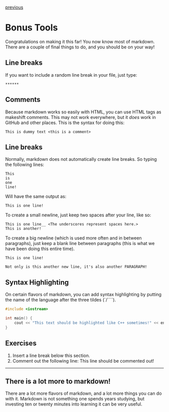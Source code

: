 [previous](/lists_and_links.md)

# Bonus Tools

Congratulations on making it this far! You now know most of markdown. There are a couple of final things to do, and you should be on your way!

## Line breaks

If you want to include a random line break in your file, just type:

```
******
```

## Comments

Because markdown works so easily with HTML, you can use HTML tags as makeshift comments. This may not work everywhere, but it *does* work in GitHub and other places. This is the syntax for doing this:

```
This is dummy text <this is a comment>
```

## Line breaks

Normally, markdown does not automatically create line breaks. So typing the following lines:

```
This 
is 
one 
line!
```
Will have the same output as:

```
This is one line!
```

To create a small newline, just keep two spaces after your line, like so:

```
This is one line__ <The underscores represent spaces here.>
This is another!
```

To create a big newline (which is used more often and in between paragraphs), just keep a blank line between paragraphs (this is what we have been doing this entire time).

```
This is one line!

Not only is this another new line, it's also another PARAGRAPH!
```

## Syntax Highlighting

On certain flavors of markdown, you can add syntax highlighting by putting the name of the language after the three tildes (`/````).

```c++
#include <iostream>

int main() {
    cout << "This text should be highlighted like C++ sometimes!" << endl;
}
```

## Exercises

1. Insert a line break below this section.
2. Comment out the following line:
This line should be commented out!

******

## There is a lot more to markdown!

There are a lot more flavors of markdown, and a lot more things you can do with it. Markdown is not something one spends years studying, but investing ten or twenty minutes into learning it can be very useful.
